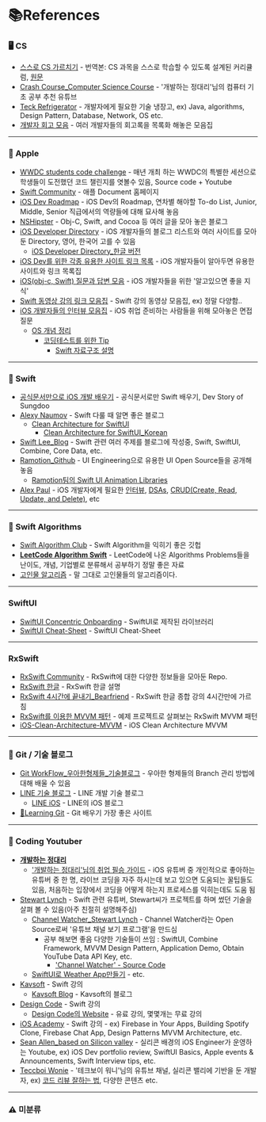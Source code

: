 # 📚References

### 🖥 CS 
* [스스로 CS 가르치기](https://github.com/minnsane/TeachYourselfCS-KR/blob/main/README.md?fbclid=IwAR2moeei8Mo5nB3z692FhzULJX_l6zQrJKoGnJegiCfAkOt8is2zapK2C8o) - 번역본: CS 과목을 스스로 학습할 수 있도록 설계된 커리큘럼, [원문](https://teachyourselfcs.com/)
* [Crash Course_Computer Science Course](https://www.youtube.com/watch?v=tpIctyqH29Q) - '개발하는 정대리'님의 컴퓨터 기초 공부 추천 유튜브   
* [Teck Refrigerator](https://github.com/GimunLee/tech-refrigerator) - 개발자에게 필요한 기술 냉장고, ex) Java, algorithms, Design Pattern, Database, Network, OS etc.
* [개발자 회고 모음](https://github.com/oaksong/developers-retrospective) - 여러 개발자들의 회고록을 목록화 해놓은 모음집

***

### 🍏 Apple 
* [WWDC students code challenge](https://github.com/wwdc) - 매년 개최 하는 WWDC의 특별한 세션으로 학생들이 도전했던 코드 챌린지를 엿볼수 있음, Source code + Youtube
* [Swift Community](https://swift.org/) - 애플 Document 홈페이지   
* [iOS Dev Roadmap](https://github.com/BohdanOrlov/iOS-Developer-Roadmap) - iOS Dev의 Roadmap, 연차별 해야할 To-do List, Junior, Middle, Senior 직급에서의 역량들에 대해 묘사해 놓음
* [NSHipster](https://nshipster.com/) - Obj-C, Swift, and Cocoa 등 여러 글을 모아 놓은 블로그   
* [iOS Developer Directory](https://iosdevdirectory.com/#en) - iOS 개발자들의 블로그 리스트와 여러 사이트를 모아둔 Directory, 영어, 한국어 고를 수 있음
    + [iOS Developer Directory_한글 버전](https://iosdevdirectory.com/#ko)
* [iOS Dev를 위한 각종 유용한 사이트 링크 목록](https://github.com/giftbott/iOSDevLinks) - iOS 개발자들이 알아두면 유용한 사이트와 링크 목록집
* [iOS(obj-c, Swift) 질문과 답변 모음](https://github.com/ClintJang/ios-swift-objc-questions-and-answers) - iOS 개발자들을 위한 '알고있으면 좋을 지식'
* [Swift 동영상 강의 링크 모음집](https://github.com/ClintJang/awesome-swift-korean-lecture) - Swift 강의 동영상 모음집, ex) 정말 다양함..
* [iOS 개발자들의 인터뷰 모음집](https://github.com/JeaSungLEE/iOSInterviewquestions) - iOS 취업 준비하는 사람들을 위해 모아놓은 면접 질문
    + [OS 개념 정리](https://github.com/JeaSungLEE/iOSInterviewquestions/tree/master/OS)
        + [코딩테스트를 위한 Tip](https://github.com/JeaSungLEE/iOSInterviewquestions/tree/master/%EC%95%8C%EA%B3%A0%EB%A6%AC%EC%A6%98)
            + [Swift 자료구조 설명](https://github.com/JeaSungLEE/iOSInterviewquestions/tree/master/%EC%9E%90%EB%A3%8C%EA%B5%AC%EC%A1%B0)   

***

### 🦅 Swift
* [공식문서만으로 iOS 개발 배우기](https://sungdoo.dev/programming/start-ios-development-with-offical-docs/) - 공식문서로만 Swift 배우기, Dev Story of Sungdoo
* [Alexy Naumov](https://nalexn.github.io/) - Swift 다룰 때 알면 좋은 블로그
    + [Clean Architecture for SwiftUI](https://nalexn.github.io/clean-architecture-swiftui/)
      + [Clean Architecture for SwiftUI_Korean](https://gon125.github.io/posts/SwiftUI%EB%A5%BC-%EC%9C%84%ED%95%9C-%ED%81%B4%EB%A6%B0-%EC%95%84%ED%82%A4%ED%85%8D%EC%B2%98/)
* [Swift Lee_Blog](https://www.avanderlee.com/) - Swift 관련 여러 주제를 블로그에 작성중, Swift, SwiftUI, Combine, Core Data, etc.
* [Ramotion_Github](https://github.com/Ramotion) - UI Engineering으로 유용한 UI Open Source들을 공개해 놓음
    + [Ramotion팀의 Swift UI Animation Libraries](https://github.com/Ramotion/swift-ui-animation-components-and-libraries)
* [Alex Paul](https://github.com/alexpaul) - iOS 개발자에게 필요한 [인터뷰](https://github.com/alexpaul/iOS-Interview-Preparation), [DSAs](https://github.com/alexpaul/Data-Structures-and-Algorithms), [CRUD(Create, Read, Update, and Delete)](https://github.com/alexpaul/DataPersistence), etc   
 

***

### 🍔 Swift Algorithms
* [Swift Algorithm Club](https://github.com/raywenderlich/swift-algorithm-club) - Swift Algorithm을 익히기 좋은 깃헙
* [**LeetCode Algorithm Swift**](https://github.com/soapyigu/LeetCode-Swift) - LeetCode에 나온 Algorithms Problems들을 난이도, 개념, 기업별로 분류해서 공부하기 정말 좋은 자료 
* [고인물 알고리즘](https://github.com/justiceHui/Unknown-To-Wellknown) - 말 그대로 고인물들의 알고리즘이다.

***

### SwiftUI
* [SwiftUI Concentric Onboarding](https://github.com/exyte/ConcentricOnboarding) - SwiftUI로 제작된 라이브러리   
* [SwiftUI Cheat-Sheet](https://github.com/SimpleBoilerplates/SwiftUI-Cheat-Sheet) - SwiftUI Cheat-Sheet


***


### RxSwift
* [RxSwift Community](https://github.com/RxSwiftCommunity) - RxSwift에 대한 다양한 정보들을 모아둔 Repo.
* [RxSwift 한글](https://pilgwon.github.io/blog/2017/09/26/RxSwift-By-Examples-1-The-Basics.html) - RxSwift 한글 설명   
* [RxSwift 4시간에 끝내기_Bearfriend](https://www.youtube.com/watch?v=w5Qmie-GbiA) - RxSwift 한글 종합 강의 4시간만에 가르침 
* [RxSwift를 이용한 MVVM 패턴](https://github.com/fimuxd/BringMyOwnBeer-) - 예제 프로젝트로 살펴보는 RxSwift MVVM 패턴
* [iOS-Clean-Architecture-MVVM](https://github.com/justiceHui/Unknown-To-Wellknown) - iOS Clean Architecture MVVM


***

### 🚦 Git / 기술 블로그
* [Git WorkFlow_우아한형제들_기술블로그](https://woowabros.github.io/experience/2017/10/30/baemin-mobile-git-branch-strategy.html) - 우아한 형제들의 Branch 관리 방법에 대해 배울 수 있음   
* [LINE 기술 블로그](https://engineering.linecorp.com/ko/) - LINE 개발 기술 블로그
    + [LINE iOS](https://engineering.linecorp.com/ko/blog/tag/ios-ko/) - LINE의 iOS 블로그
* [📍Learning Git](https://learngitbranching.js.org/?locale=ko) - Git 배우기 가장 좋은 사이트

***

### 👀 Coding Youtuber
* [**개발하는 정대리**](https://www.youtube.com/c/%EA%B0%9C%EB%B0%9C%ED%95%98%EB%8A%94%EC%A0%95%EB%8C%80%EB%A6%AC/videos)
   + ['개발하는 정대리'님의 취업 필승 가이드](https://www.notion.so/2236b2d4da5b4af1bcde18285f2199af) - iOS 유튜버 중 개인적으로 좋아하는 유튜버 중 한 명, 라이브 코딩을 자주 하시는데 보고 있으면 도움되는 꿀팁들도 있음, 처음하는 입장에서 코딩을 어떻게 하는지 프로세스를 익히는데도 도움 됨   
* [Stewart Lynch](https://www.youtube.com/c/StewartLynch/playlists) - Swift 관련 유튜버, Stewart씨가 프로젝트를 하며 썼던 기술을 살펴 볼 수 있음(아주 친절히 설명해주심)   
    + [Channel Watcher_Stewart Lynch](https://www.youtube.com/watch?v=u1kGK9RTEH4) - Channel Watcher라는 Open Source로써 '유튜브 채널 보기 프로그램'을 만드심
        + 공부 해보면 좋음 다양한 기술들이 쓰임 : SwiftUI, Combine Framework, MVVM Design Pattern, Application Demo, Obtain YouTube Data API Key, etc.
            + ['Channel Watcher' - Source Code](https://github.com/StewartLynch/Channel-Watcher) 
    + [SwiftUI로 Weather App만들기](https://www.youtube.com/watch?v=FA4ksgVip9E&list=PLBn01m5Vbs4A5W_LGcsTXNhRcFpi3SJle) - etc.
* [Kavsoft](https://www.youtube.com/c/Kavsoft/playlists) - Swift 강의
    + [Kavsoft Blog](https://kavsoft.dev/) - Kavsoft의 블로그
* [Design Code](https://www.youtube.com/c/DesignCodeTeam/playlists) - Swift 강의 
    + [Design Code의 Website](https://designcode.io/) - 유료 강의, 몇몇개는 무료 강의
* [iOS Academy](https://www.youtube.com/c/iOSAcademy/playlists) - Swift 강의 - ex) Firebase in Your Apps, Building Spotify Clone, Firebase Chat App, Design Patterns MVVM Architecture, etc.
* [Sean Allen_based on Silicon valley](https://www.youtube.com/c/SeanAllen/playlists) - 실리콘 배경의 iOS Engineer가 운영하는 Youtube, ex) iOS Dev portfolio review, SwiftUI Basics, Apple events & Announcements, Swift Interview tips, etc.
* [Teccboi Wonie](https://www.youtube.com/channel/UC0uDM1xZMNBAoW2xnzhAQ7g) - '테크보이 워니'님의 유튜브 채널, 실리콘 밸리에 기반을 둔 개발자, ex) [코드 리뷰 잘하는 법](https://www.youtube.com/watch?v=VaaRvs8YU1M), 다양한 콘텐츠 etc.


***

### ⚠️ 미분류

